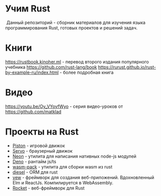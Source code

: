 # Учим Rust

 Данный репозиторий - сборник материалов для изучения языка программирования Rust, готовых проектов и решений задач.

# Книги

https://rustbook.kinoher.ml - перевод второго издания популярного учебника https://github.com/rust-lang/book
https://rurust.github.io/rust-by-example-ru/index.html - более подробная книга
# Видео

https://youtu.be/Oy_VYovfWyo - серия видео-уроков от https://github.com/matklad

# Проекты на Rust

 - [Piston](https://github.com/PistonDevelopers/piston) - игровой движок
 - [Servo](https://github.com/servo/servo) - браузерный движок
 - [Neon](https://github.com/neon-bindings/neon) - утилита для написания нативных node-js модулей
 - [Deno](https://github.com/denoland/deno) - рантайм js/ts
 - [wasm-pack](https://github.com/rustwasm/wasm-pack) - утилита для сборки wasm из rust
 - [diesel](https://github.com/diesel-rs/diesel) - ORM для rust
 - [yew](https://github.com/DenisKolodin/yew) - фреймворк для создания веб-приложений. Вдохновленный Elm и ReactJs. Компилируется в WebAssembly.
 - [Rocket](https://github.com/SergioBenitez/Rocket) - веб-фреймворк для Rust
